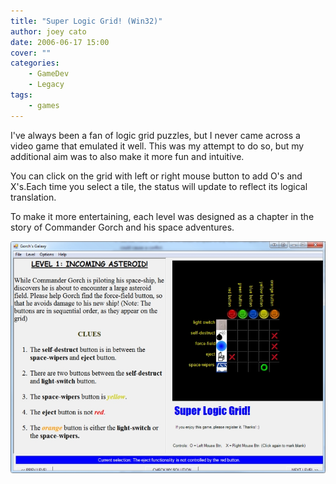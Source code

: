 ```yaml
---
title: "Super Logic Grid! (Win32)"
author: joey cato
date: 2006-06-17 15:00
cover: ""
categories:
    - GameDev
    - Legacy
tags:
    - games
---
```


I've always been a fan of logic grid puzzles, but I never came across a video game that emulated it well. This was my attempt to do so, but my additional aim was to also make it more fun and intuitive.

You can click on the grid with left or right mouse button to add O's and X's.Each time you select a tile, the status will update to reflect its logical translation.

To make it more entertaining, each level was designed as a chapter in the story of Commander Gorch and his space adventures.

![superlogicgrid](superlogicgrid.jpg)
